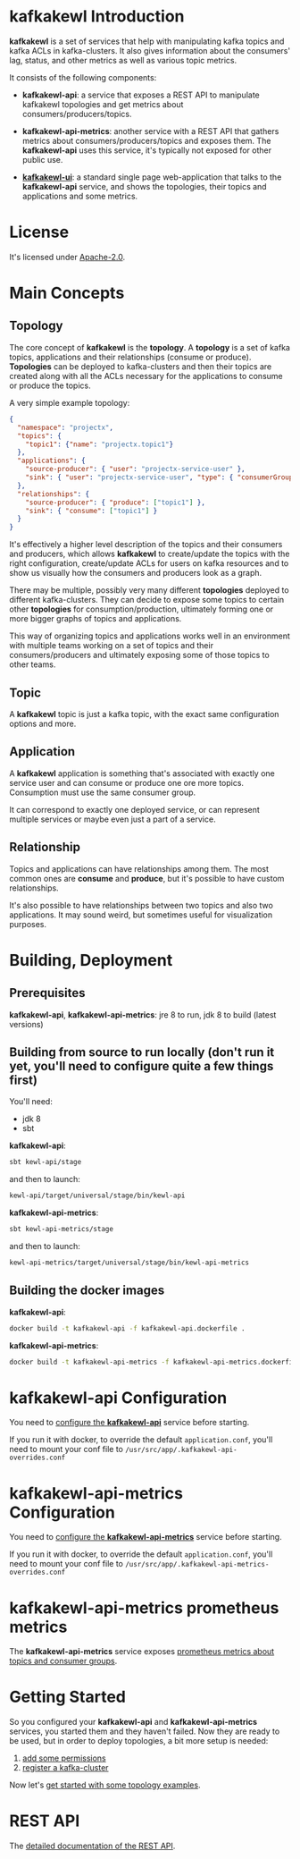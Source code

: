 # **kafkakewl** Introduction

**kafkakewl** is a set of services that help with manipulating kafka topics and kafka ACLs in kafka-clusters. It also gives information about the consumers' lag, status, and other metrics as well as various topic metrics.

It consists of the following components:
- **kafkakewl-api**: a service that exposes a REST API to manipulate kafkakewl topologies and get metrics about consumers/producers/topics.

- **kafkakewl-api-metrics**: another service with a REST API that gathers metrics about consumers/producers/topics and exposes them. The **kafkakewl-api** uses this service, it's typically not exposed for other public use.

- [**kafkakewl-ui**](https://github.com/MarshallWace/kafkakewl-ui/tree/legacy-main): a standard single page web-application that talks to the **kafkakewl-api** service, and shows the topologies, their topics and applications and some metrics.

# License

It's licensed under [Apache-2.0](https://spdx.org/licenses/Apache-2.0.html#licenseText).

# Main Concepts

## Topology

The core concept of **kafkakewl** is the **topology**. A **topology** is a set of kafka topics, applications and their relationships (consume or produce). **Topologies** can be deployed to kafka-clusters and then their topics are created along with all the ACLs necessary for the applications to consume or produce the topics.

A very simple example topology:
```json
{
  "namespace": "projectx",
  "topics": {
    "topic1": {"name": "projectx.topic1"}
  },
  "applications": {
    "source-producer": { "user": "projectx-service-user" },
    "sink": { "user": "projectx-service-user", "type": { "consumerGroup": "projectx.sink" } }
  },
  "relationships": {
    "source-producer": { "produce": ["topic1"] },
    "sink": { "consume": ["topic1"] }
  }
}
```

It's effectively a higher level description of the topics and their consumers and producers, which allows **kafkakewl** to create/update the topics with the right configuration, create/update ACLs for users on kafka resources and to show us visually how the consumers and producers look as a graph.

There may be multiple, possibly very many different **topologies** deployed to different kafka-clusters. They can decide to expose some topics to certain other **topologies** for consumption/production, ultimately forming one or more bigger graphs of topics and applications.

This way of organizing topics and applications works well in an environment with multiple teams working on a set of topics and their consumers/producers and ultimately exposing some of those topics to other teams.

## Topic

A **kafkakewl** topic is just a kafka topic, with the exact same configuration options and more.

## Application

A **kafkakewl** application is something that's associated with exactly one service user and can consume or produce one ore more topics. Consumption must use the same consumer group.

It can correspond to exactly one deployed service, or can represent multiple services or maybe even just a part of a service.

## Relationship

Topics and applications can have relationships among them. The most common ones are **consume** and **produce**, but it's possible to have custom relationships.

It's also possible to have relationships between two topics and also two applications. It may sound weird, but sometimes useful for visualization purposes.

# Building, Deployment

## Prerequisites

**kafkakewl-api**, **kafkakewl-api-metrics**: jre 8 to run, jdk 8 to build (latest versions)

## Building from source to run locally (don't run it yet, you'll need to configure quite a few things first)

You'll need:
- jdk 8
- sbt

**kafkakewl-api**:

```bash
sbt kewl-api/stage
```

and then to launch:

```bash
kewl-api/target/universal/stage/bin/kewl-api
```

**kafkakewl-api-metrics**:

```bash
sbt kewl-api-metrics/stage
```

and then to launch:

```bash
kewl-api-metrics/target/universal/stage/bin/kewl-api-metrics
```

## Building the docker images

**kafkakewl-api**:

```bash
docker build -t kafkakewl-api -f kafkakewl-api.dockerfile .
```

**kafkakewl-api-metrics**:

```bash
docker build -t kafkakewl-api-metrics -f kafkakewl-api-metrics.dockerfile .
```

# **kafkakewl-api** Configuration

You need to [configure the **kafkakewl-api**](docs/configuration-kewl-api.md) service before starting.

If you run it with docker, to override the default `application.conf`, you'll need to mount your conf file to `/usr/src/app/.kafkakewl-api-overrides.conf`

# **kafkakewl-api-metrics** Configuration

You need to [configure the **kafkakewl-api-metrics**](docs/configuration-kewl-api-metrics.md) service before starting.

If you run it with docker, to override the default `application.conf`, you'll need to mount your conf file to `/usr/src/app/.kafkakewl-api-metrics-overrides.conf`

# **kafkakewl-api-metrics** prometheus metrics

The **kafkakewl-api-metrics** service exposes [prometheus metrics about topics and consumer groups](./docs/prometheus-metrics-kafkakewl-api-metrics.md). 

# Getting Started

So you configured your **kafkakewl-api** and **kafkakewl-api-metrics** services, you started them and they haven't failed. Now they are ready to be used, but in order to deploy topologies, a bit more setup is needed:

1. [add some permissions](docs/getting-started-permissions.md)
2. [register a kafka-cluster](docs/getting-started-kafkacluster.md)

Now let's [get started with some topology examples](docs/getting-started-topologies.md).

# REST API

The [detailed documentation of the REST API](docs/rest-api.md).
